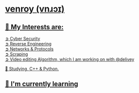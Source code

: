 <h1><a href https://venroy.top /a>  venroy (vnɹɔɪ) </h1>


## 🔭 My Interests are:</br>

➲ Cyber Security</br>
➲ Reverse Engineering</br>
➲ Networks & Protocols</br>
➲ Scraping</br>
➲ Video editing Algorithm, which I am working on with @delivey </br>

👯 Studying, C++ & Python.</br>

## 🌱 I'm currently learning
